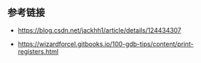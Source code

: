 ## 参考链接

- <https://blog.csdn.net/jackhh1/article/details/124434307>

- <https://wizardforcel.gitbooks.io/100-gdb-tips/content/print-registers.html>